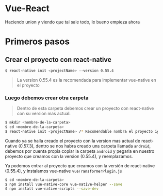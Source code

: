 # Vue-React
Haciendo union y viendo que tal sale todo, lo bueno empieza ahora

# Primeros pasos

## Crear el proyecto con react-native
```sh
$ react-native init <projectName> --version 0.55.4
```
> La version 0.55.4 es la recomendada para implementar vue-native en el proyecto

### Luego debemos crear otra carpeta
>  Dentro de esta carpeta debemos crear un proyecto con react-native con su version mas actual.
```sh
$ mkdir <nombre-de-la-carpeta>
$ cd <nombre-de-la-carpeta>
$ react-native init <projectName> /* Recomendable nombra el proyecto igual que el proyecto con la version(0.55.4)
```

Cuando ya se halla creado el proyecto con la version mas actual de react-native (0.57.3), dentro se nos habra creado una carpeta llamada `android`, debemos por cuenta propia copiar la carpeta  `android` y pegarla en nuestro proyecto que creamos con la version (0.55.4), y reemplazamos.

Ya podemos entrar al proyecto que creamos con la versión de react-native (0.55.4), y instalamos vue-native `vueTransformerPlugin.js`
```sh
$ cd <nombre-de-la-carpeta>
$ npm install vue-native-core vue-native-helper --save
$ npm install vue-native-scripts --save-dev
```
